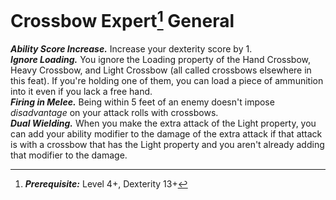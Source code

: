# Crossbow Expert[^1] <span class="md-tag">General</span>
***Ability Score Increase.*** Increase your dexterity score by 1.<br>
***Ignore Loading.*** You ignore the Loading property of the Hand Crossbow, Heavy Crossbow, and Light Crossbow (all called crossbows elsewhere in this feat). If you're holding one of them, you can load a piece of ammunition into it even if you lack a free hand.<br>
***Firing in Melee.*** Being within 5 feet of an enemy doesn't impose *disadvantage* on your attack rolls with crossbows.<br>
***Dual Wielding.*** When you make the extra attack of the Light property, you can add your ability modifier to the damage of the extra attack if that attack is with a crossbow that has the Light property and you aren't already adding that modifier to the damage.

[^1]: ***Prerequisite:*** Level 4+, Dexterity 13+